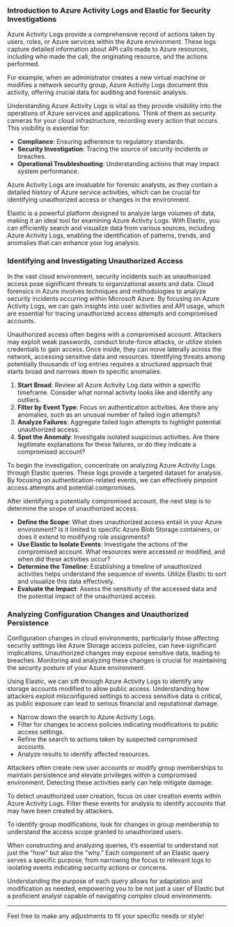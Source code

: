 
### Introduction to Azure Activity Logs and Elastic for Security Investigations

Azure Activity Logs provide a comprehensive record of actions taken by users, roles, or Azure services within the Azure environment. These logs capture detailed information about API calls made to Azure resources, including who made the call, the originating resource, and the actions performed.

For example, when an administrator creates a new virtual machine or modifies a network security group, Azure Activity Logs document this activity, offering crucial data for auditing and forensic analysis.

Understanding Azure Activity Logs is vital as they provide visibility into the operations of Azure services and applications. Think of them as security cameras for your cloud infrastructure, recording every action that occurs. This visibility is essential for:

- **Compliance**: Ensuring adherence to regulatory standards.
- **Security Investigation**: Tracing the source of security incidents or breaches.
- **Operational Troubleshooting**: Understanding actions that may impact system performance.

Azure Activity Logs are invaluable for forensic analysts, as they contain a detailed history of Azure service activities, which can be crucial for identifying unauthorized access or changes in the environment.

Elastic is a powerful platform designed to analyze large volumes of data, making it an ideal tool for examining Azure Activity Logs. With Elastic, you can efficiently search and visualize data from various sources, including Azure Activity Logs, enabling the identification of patterns, trends, and anomalies that can enhance your log analysis.

### Identifying and Investigating Unauthorized Access

In the vast cloud environment, security incidents such as unauthorized access pose significant threats to organizational assets and data. Cloud forensics in Azure involves techniques and methodologies to analyze security incidents occurring within Microsoft Azure. By focusing on Azure Activity Logs, we can gain insights into user activities and API usage, which are essential for tracing unauthorized access attempts and compromised accounts.

Unauthorized access often begins with a compromised account. Attackers may exploit weak passwords, conduct brute-force attacks, or utilize stolen credentials to gain access. Once inside, they can move laterally across the network, accessing sensitive data and resources. Identifying threats among potentially thousands of log entries requires a structured approach that starts broad and narrows down to specific anomalies.

1. **Start Broad**: Review all Azure Activity Log data within a specific timeframe. Consider what normal activity looks like and identify any outliers.
2. **Filter by Event Type**: Focus on authentication activities. Are there any anomalies, such as an unusual number of failed login attempts?
3. **Analyze Failures**: Aggregate failed login attempts to highlight potential unauthorized access.
4. **Spot the Anomaly**: Investigate isolated suspicious activities. Are there legitimate explanations for these failures, or do they indicate a compromised account?

To begin the investigation, concentrate on analyzing Azure Activity Logs through Elastic queries. These logs provide a targeted dataset for analysis. By focusing on authentication-related events, we can effectively pinpoint access attempts and potential compromises.

After identifying a potentially compromised account, the next step is to determine the scope of unauthorized access.

- **Define the Scope**: What does unauthorized access entail in your Azure environment? Is it limited to specific Azure Blob Storage containers, or does it extend to modifying role assignments?
- **Use Elastic to Isolate Events**: Investigate the actions of the compromised account. What resources were accessed or modified, and when did these activities occur?
- **Determine the Timeline**: Establishing a timeline of unauthorized activities helps understand the sequence of events. Utilize Elastic to sort and visualize this data effectively.
- **Evaluate the Impact**: Assess the sensitivity of the accessed data and the potential impact of the unauthorized access.

### Analyzing Configuration Changes and Unauthorized Persistence

Configuration changes in cloud environments, particularly those affecting security settings like Azure Storage access policies, can have significant implications. Unauthorized changes may expose sensitive data, leading to breaches. Monitoring and analyzing these changes is crucial for maintaining the security posture of your Azure environment.

Using Elastic, we can sift through Azure Activity Logs to identify any storage accounts modified to allow public access. Understanding how attackers exploit misconfigured settings to access sensitive data is critical, as public exposure can lead to serious financial and reputational damage.

- Narrow down the search to Azure Activity Logs.
- Filter for changes to access policies indicating modifications to public access settings.
- Refine the search to actions taken by suspected compromised accounts.
- Analyze results to identify affected resources.

Attackers often create new user accounts or modify group memberships to maintain persistence and elevate privileges within a compromised environment. Detecting these activities early can help mitigate damage.

To detect unauthorized user creation, focus on user creation events within Azure Activity Logs. Filter these events for analysis to identify accounts that may have been created by attackers.

To identify group modifications, look for changes in group membership to understand the access scope granted to unauthorized users.

When constructing and analyzing queries, it’s essential to understand not just the "how" but also the "why." Each component of an Elastic query serves a specific purpose, from narrowing the focus to relevant logs to isolating events indicating security actions or concerns.

Understanding the purpose of each query allows for adaptation and modification as needed, empowering you to be not just a user of Elastic but a proficient analyst capable of navigating complex cloud environments.

--- 

Feel free to make any adjustments to fit your specific needs or style!
